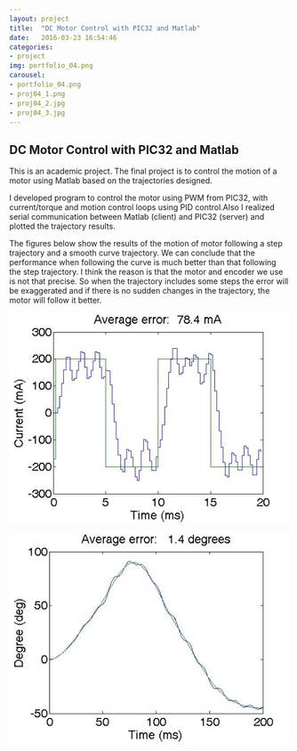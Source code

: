 ```yaml
---
layout: project
title:  "DC Motor Control with PIC32 and Matlab"
date:   2016-03-23 16:54:46
categories:
- project
img: portfolio_04.png
carousel:
- portfolio_04.png
- proj04_1.png
- proj04_2.jpg
- proj04_3.jpg
---
```

DC Motor Control with PIC32 and Matlab
-----------------
This is an academic project. The final project is to control the motion of a motor using Matlab based on the trajectories designed. 

I developed program to control the motor using PWM from PIC32, with current/torque and motion control loops using PID control.Also I realized serial communication between Matlab (client) and PIC32 (server) and plotted the trajectory results.

The figures below show the results of the motion of motor following a step trajectory and a smooth curve trajectory. We can conclude that the performance when following the curve is much better than that following the step trajectory. I think the reason is that the motor and encoder we use is not that precise. So when the trajectory includes some steps the error will be exaggerated and if there is no sudden changes in the trajectory, the motor will follow it better.

![proj04_2](/assets/img/project/carousel/proj04_2.jpg)

![proj04_3](/assets/img/project/carousel/proj04_3.jpg)

